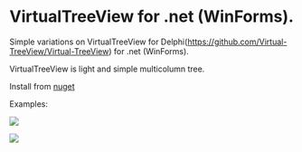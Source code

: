 # VirtualTreeView for .net (WinForms).

Simple variations on VirtualTreeView for Delphi(https://github.com/Virtual-TreeView/Virtual-TreeView) for .net (WinForms).

VirtualTreeView is light and simple multicolumn tree.

Install from [nuget](https://www.nuget.org/packages/VirtualTreeViewWinForms)

Examples:

![](/images/example3.jpg)

![](/images/example1.jpg)
